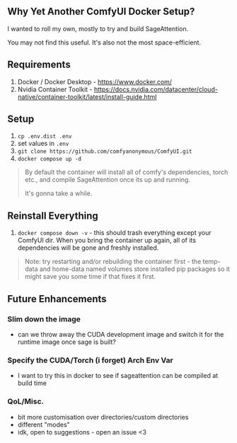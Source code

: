 ## Why Yet Another ComfyUI Docker Setup?
I wanted to roll my own, mostly to try and build SageAttention.

You may not find this useful. It's also not the most space-efficient.

## Requirements
1. Docker / Docker Desktop - https://www.docker.com/
2. Nvidia Container Toolkit - https://docs.nvidia.com/datacenter/cloud-native/container-toolkit/latest/install-guide.html

## Setup
1. `cp .env.dist .env`
2. set values in `.env`
3. `git clone https://github.com/comfyanonymous/ComfyUI.git`
4. `docker compose up -d`

> By default the container will install all of comfy's dependencies, torch etc., and compile SageAttention once its up and running.
> 
> It's gonna take a while.

## Reinstall Everything
1. `docker compose down -v` - this should trash everything except your ComfyUI dir. When you bring the container up again, all of its dependencies will be gone and freshly installed.

> Note: try restarting and/or rebuilding the container first - the temp-data and home-data named volumes store installed pip packages so it might save you some time if that fixes it first.

## Future Enhancements
### Slim down the image
- can we throw away the CUDA development image and switch it for the runtime image once sage is built?

### Specify the CUDA/Torch (i forget) Arch Env Var
- I want to try this in docker to see if sageattention can be compiled at build time

### QoL/Misc.
- bit more customisation over directories/custom directories
- different "modes"
- idk, open to suggestions - open an issue <3